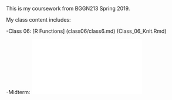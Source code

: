 This is my coursework from BGGN213 Spring 2019.

My class content includes: 

-Class 06: [R Functions] (class06/class6.md) (Class_06_Knit.Rmd)

-Midterm: ![**Find a Gene Project**](MIDTERM_RMD.md)
